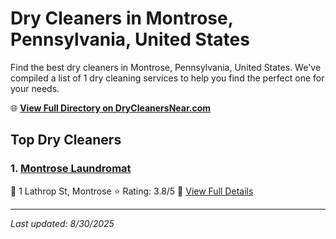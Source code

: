 # Dry Cleaners in Montrose, Pennsylvania, United States

Find the best dry cleaners in Montrose, Pennsylvania, United States. We've compiled a list of 1 dry cleaning services to help you find the perfect one for your needs.

🌐 **[View Full Directory on DryCleanersNear.com](https://drycleanersnear.com/city/US/Pennsylvania/Montrose)**

## Top Dry Cleaners

### 1. [Montrose Laundromat](https://drycleanersnear.com/dryCleaner/6860f2ee9e55fd3072cb394d/montrose-laundromat)
📍 1 Lathrop St, Montrose
⭐ Rating: 3.8/5
🔗 [View Full Details](https://drycleanersnear.com/dryCleaner/6860f2ee9e55fd3072cb394d/montrose-laundromat)


---

*Last updated: 8/30/2025*
